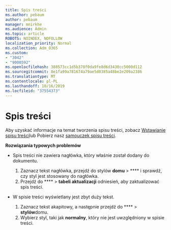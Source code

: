```yaml
---
title: Spis treści
ms.author: pebaum
author: pebaum
manager: mnirkhe
ms.audience: Admin
ms.topic: article
ROBOTS: NOINDEX, NOFOLLOW
localization_priority: Normal
ms.collection: Adm_O365
ms.custom:
- "3042"
- "9000592"
ms.openlocfilehash: 388573cc1d5b378f0da9fe8d6d3430cc5000d112
ms.sourcegitcommit: 8e1fa99a781674a79ae5d0385a48be2e209a2386
ms.translationtype: MT
ms.contentlocale: pl-PL
ms.lasthandoff: 10/16/2019
ms.locfileid: "37554373"
---
```

# <a name="table-of-contents"></a>Spis treści

Aby uzyskać informacje na temat tworzenia spisu treści, zobacz [Wstawianie spisu treści](https://support.office.com/article/882e8564-0edb-435e-84b5-1d8552ccf0c0)lub Pobierz nasz [samouczek spisu treści](https://go.microsoft.com/fwlink/?linkid=2065106).

**Rozwiązania typowych problemów**

- Spis treści nie zawiera nagłówka, który właśnie został dodany do dokumentu.
  1. Zaznacz tekst nagłówka, przejdź do stylów **domu** > **** i sprawdź, czy styl jest stosowany do nagłówka.
  2. Przejdź do **** > **tabeli aktualizacji** odniesień, aby zaktualizować spis treści.

- W spisie treści wyświetlany jest zbyt duży tekst. 
  1. Zaznacz tekst akapitowy, a następnie przejdź do **** > **stylów**domu.
  2. Wybierz styl, taki jak **normalny**, który nie jest uwzględniony w spisie treści.
